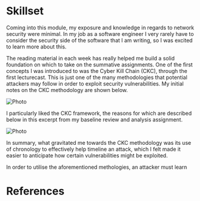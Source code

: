 # Skillset

Coming into this module, my exposure and knowledge in regards to network security were minimal. In my job as a software engineer I very rarely have to consider the security side of the software that I am writing, so I was excited to learn more about this.

The reading material in each week has really helped me build a solid foundation on which to take on the summative assignments. One of the first concepts I was introduced to was the Cyber Kill Chain (CKC), through the first lecturecast. This is just one of the many methodologies that potential attackers may follow in order to exploit security vulnerabilities. My initial notes on the CKC methodology are shown below.

![Photo](./media/collaboration/CKC.png "CKC along with description of each stage")

I particularly liked the CKC framework, the reasons for which are described below in this excerpt from my baseline review and analysis assignment.

![Photo](./media/collaboration/methodology_comparison.png "Comparison against Microsoft's STRIDE methodology")

In summary, what gravitated me towards the CKC methodology was its use of chronology to effectively help timeline an attack, which I felt made it easier to anticipate how certain vulnerabilities might be exploited.


In order to utilise the aforementioned methologies, an attacker must learn 

# References